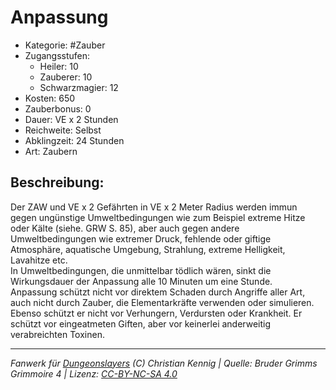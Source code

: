 # Anpassung  
- Kategorie: #Zauber  
- Zugangsstufen:  
  - Heiler: 10  
  - Zauberer: 10  
  - Schwarzmagier: 12  
- Kosten: 650  
- Zauberbonus: 0  
- Dauer: VE x 2 Stunden  
- Reichweite: Selbst  
- Abklingzeit: 24 Stunden  
- Art: Zaubern     

## Beschreibung:
Der ZAW und VE x 2 Gefährten in VE x 2 Meter Radius werden immun gegen ungünstige Umweltbedingungen wie zum Beispiel extreme Hitze oder Kälte (siehe. GRW S. 85), aber auch gegen andere Umweltbedingungen wie extremer Druck, fehlende oder giftige Atmosphäre, aquatische Umgebung, Strahlung, extreme Helligkeit, Lavahitze etc.<br>In Umweltbedingungen, die unmittelbar tödlich wären, sinkt die Wirkungsdauer der Anpassung alle 10 Minuten um eine Stunde.<br>Anpassung schützt nicht vor direktem Schaden durch Angriffe aller Art, auch nicht durch Zauber, die Elementarkräfte verwenden oder simulieren. Ebenso schützt er nicht vor Verhungern, Verdursten oder Krankheit. Er schützt vor eingeatmeten Giften, aber vor keinerlei anderweitig verabreichten Toxinen.


___
*Fanwerk für [Dungeonslayers](https://www.dungeonslayers.net/) (C) Christian Kennig | Quelle: Bruder Grimms Grimmoire 4 | Lizenz: [CC-BY-NC-SA 4.0](https://creativecommons.org/licenses/by-nc-sa/4.0/deed.de)*